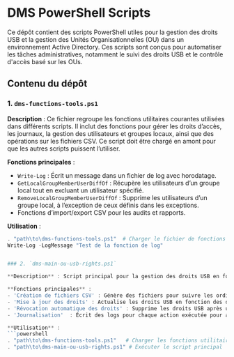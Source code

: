 # DMS PowerShell Scripts

Ce dépôt contient des scripts PowerShell utiles pour la gestion des droits USB et la gestion des Unités Organisationnelles (OU) dans un environnement Active Directory. Ces scripts sont conçus pour automatiser les tâches administratives, notamment le suivi des droits USB et le contrôle d'accès basé sur les OUs.

## Contenu du dépôt

### 1. `dms-functions-tools.ps1`

**Description** : Ce fichier regroupe les fonctions utilitaires courantes utilisées dans différents scripts. Il inclut des fonctions pour gérer les droits d’accès, les journaux, la gestion des utilisateurs et groupes locaux, ainsi que des opérations sur les fichiers CSV. Ce script doit être chargé en amont pour que les autres scripts puissent l’utiliser.

**Fonctions principales** :
- `Write-Log` : Écrit un message dans un fichier de log avec horodatage.
- `GetLocalGroupMemberUserDiffOf` : Récupère les utilisateurs d’un groupe local tout en excluant un utilisateur spécifié.
- `RemoveLocalGroupMemberUserDiffOf` : Supprime les utilisateurs d’un groupe local, à l’exception de ceux définis dans les exceptions.
- Fonctions d’import/export CSV pour les audits et rapports.

**Utilisation** :
```powershell
. "path\to\dms-functions-tools.ps1"  # Charger le fichier de fonctions
Write-Log -LogMessage "Test de la fonction de log"


### 2. `dms-main-ou-usb-rights.ps1`

**Description** : Script principal pour la gestion des droits USB en fonction des unités organisationnelles (OU). Il permet de vérifier, mettre à jour et révoquer les droits USB attribués aux ordinateurs selon des critères définis. Les données sont enregistrées dans un fichier CSV pour un suivi précis.

**Fonctions principales** :
- 'Création de fichiers CSV' : Génère des fichiers pour suivre les ordinateurs autorisés et les exceptions USB.
- 'Mise à jour des droits' : Actualise les droits USB en fonction des données du fichier CSV.
- 'Révocation automatique des droits' : Supprime les droits USB après une période de temps spécifiée.
- 'Journalisation'  : Écrit des logs pour chaque action exécutée pour audit et traçabilité.

**Utilisation** :
```powershell
. "path\to\dms-functions-tools.ps1"   # Charger les fonctions utilitaires
. "path\to\dms-main-ou-usb-rights.ps1" # Exécuter le script principal

